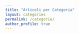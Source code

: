 ```yaml
---
title: "Articoli per Categoria"
layout: categories
permalink: /categorie/
author_profile: true
---
```


